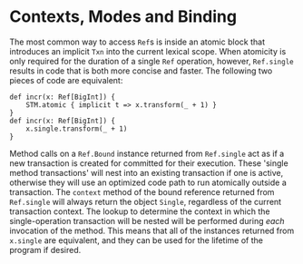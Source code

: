 # Contexts, Modes and Binding

The most common way to access `Ref`s is inside an atomic block that introduces
an implicit `Txn` into the current lexical scope.  When atomicity is only
required for the duration of a single `Ref` operation, however, `Ref.single`
results in code that is both more concise and faster.  The following two pieces
of code are equivalent:

    def incr(x: Ref[BigInt]) {
        STM.atomic { implicit t => x.transform(_ + 1) }
    }
    def incr(x: Ref[BigInt]) {
        x.single.transform(_ + 1)
    }

Method calls on a `Ref.Bound` instance returned from `Ref.single` act
as if a new transaction is created for committed for their execution.
These 'single method transactions' will nest into an existing transaction
if one is active, otherwise they will use an optimized code path to run
atomically outside a transaction.  The `context` method of the bound
reference returned from `Ref.single` will always return the object
`Single`, regardless of the current transaction context.  The lookup to
determine the context in which the single-operation transaction will be
nested will be performed during *each* invocation of the method.  This
means that all of the instances returned from `x.single` are equivalent,
and they can be used for the lifetime of the program if desired.

